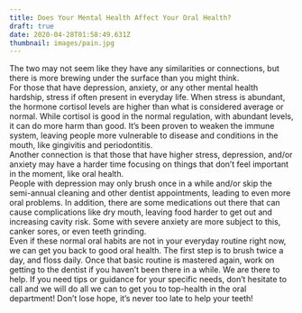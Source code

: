 ```yaml
---
title: Does Your Mental Health Affect Your Oral Health?
draft: true
date: 2020-04-28T01:58:49.631Z
thumbnail: images/pain.jpg
---
```

The two may not seem like they have any similarities or connections, but there is more brewing under the surface than you might think.\
For those that have depression, anxiety, or any other mental health hardship, stress if often present in everyday life. When stress is abundant, the hormone cortisol levels are higher than what is considered average or normal. While cortisol is good in the normal regulation, with abundant levels, it can do more harm than good. It’s been proven to weaken the immune system, leaving people more vulnerable to disease and conditions in the mouth, like gingivitis and periodontitis.\
Another connection is that those that have higher stress, depression, and/or anxiety may have a harder time focusing on things that don’t feel important in the moment, like oral health.\
People with depression may only brush once in a while and/or skip the semi-annual cleaning and other dentist appointments, leading to even more oral problems. In addition, there are some medications out there that can cause complications like dry mouth, leaving food harder to get out and increasing cavity risk. Some with severe anxiety are more subject to this, canker sores, or even teeth grinding.\
Even if these normal oral habits are not in your everyday routine right now, we can get you back to good oral health. The first step is to brush twice a day, and floss daily. Once that basic routine is mastered again, work on getting to the dentist if you haven’t been there in a while. We are there to help. If you need tips or guidance for your specific needs, don’t hesitate to call and we will do all we can to get you to top-health in the oral department! Don’t lose hope, it’s never too late to help your teeth!